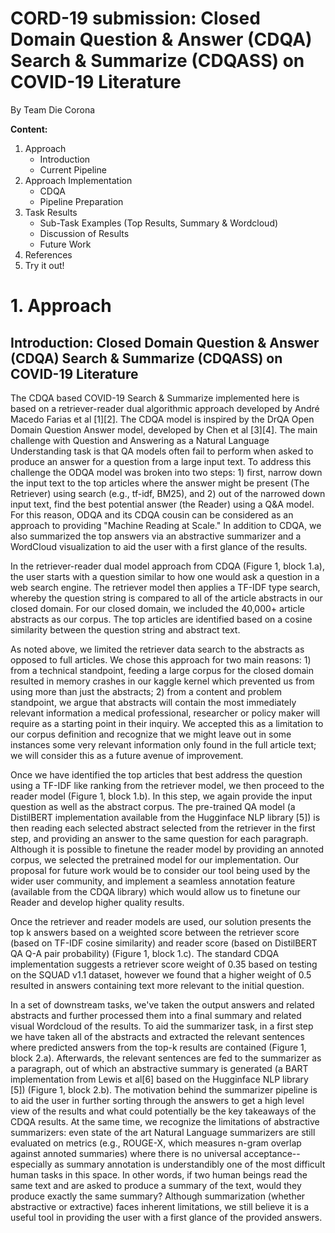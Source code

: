 # CORD-19 submission: Closed Domain Question & Answer (CDQA) Search & Summarize (CDQASS) on COVID-19 Literature

By Team Die Corona

**Content:**

1. Approach
    * Introduction
    * Current Pipeline
2. Approach Implementation
    * CDQA
    * Pipeline Preparation
3. Task Results
    * Sub-Task Examples (Top Results, Summary & Wordcloud)
    * Discussion of Results
    * Future Work
4. References
5. Try it out!


# 1. Approach

## Introduction: Closed Domain Question & Answer (CDQA) Search & Summarize (CDQASS) on COVID-19 Literature


The CDQA based COVID-19 Search & Summarize implemented here is based on a retriever-reader dual algorithmic approach developed by André Macedo Farias et al [1][2]. The CDQA model is inspired by the DrQA Open Domain Question Answer model, developed by Chen et al [3][4]. The main challenge with Question and Answering as a Natural Language Understanding task is that QA models often fail to perform when asked to produce an answer for a question from a large input text. To address this challenge the ODQA model was broken into two steps: 1) first, narrow down the input text to the top articles where the answer might be present (The Retriever) using search (e.g., tf-idf, BM25), and 2) out of the narrowed down input text, find the best potential answer (the Reader) using a Q&A model. For this reason, ODQA and its CDQA cousin can be considered as an approach to providing "Machine Reading at Scale." In addition to CDQA, we also summarized the top answers via an abstractive summarizer and a WordCloud visualization to aid the user with a first glance of the results.


In the retriever-reader dual model approach from CDQA (Figure 1, block 1.a), the user starts with a question similar to how one would ask a question in a web search engine. The retriever model then applies a TF-IDF type search, whereby the question string is compared to all of the article abstracts in our closed domain. For our closed domain, we included the 40,000+ article abstracts as our corpus. The top articles are identified based on a cosine similarity between the question string and abstract text.

As noted above, we limited the retriever data search to the abstracts as opposed to full articles. We chose this approach for two main reasons: 1) from a technical standpoint, feeding a large corpus for the closed domain resulted in memory crashes in our kaggle kernel which prevented us from using more than just the abstracts; 2) from a content and problem standpoint, we argue that abstracts will contain the most immediately relevant information a medical professional, researcher or policy maker will require as a starting point in their inquiry. We accepted this as a limitation to our corpus definition and recognize that we might leave out in some instances some very relevant information only found in the full article text; we will consider this as a future avenue of improvement.

Once we have identified the top articles that best address the question using a TF-IDF like ranking from the retriever model, we then proceed to the reader model (Figure 1, block 1.b). In this step, we again provide the input question as well as the abstract corpus. The pre-trained QA model (a DistilBERT implementation available from the Hugginface NLP library [5]) is then reading each selected abstract selected from the retriever in the first step, and providing an answer to the same question for each paragraph. Although it is possible to finetune the reader model by providing an annoted corpus, we selected the pretrained model for our implementation. Our proposal for future work would be to consider our tool being used by the wider user community, and implement a seamless annotation feature (available from the CDQA library) which would allow us to finetune our Reader and develop higher quality results.

Once the retriever and reader models are used, our solution presents the top k answers based on a weighted score between the retriever score (based on TF-IDF cosine similarity) and reader score (based on DistilBERT QA Q-A pair probability) (Figure 1, block 1.c). The standard CDQA implementation suggests a retriever score weight of 0.35 based on testing on the SQUAD v1.1 dataset, however we found that a higher weight of 0.5 resulted in answers containing text more relevant to the initial question.

In a set of downstream tasks, we've taken the output answers and related abstracts and further processed them into a final summary and related visual Wordcloud of the results. To aid the summarizer task, in a first step we have taken all of the abstracts and extracted the relevant sentences where predicted answers from the top-k results are contained (Figure 1, block 2.a). Afterwards, the relevant sentences are fed to the summarizer as a paragraph, out of which an abstractive summary is generated (a BART implementation from Lewis et al[6] based on the Hugginface NLP library [5]) (Figure 1, block 2.b). The motivation behind the summarizer pipeline is to aid the user in further sorting through the answers to get a high level view of the results and what could potentially be the key takeaways of the CDQA results. At the same time, we recognize the limitations of abstractive summarizers: even state of the art Natural Language summarizers are still evaluated on metrics (e.g., ROUGE-X, which measures n-gram overlap against annoted summaries) where there is no universal acceptance--especially as summary annotation is understandibly one of the most difficult human tasks in this space. In other words, if two human beings read the same text and are asked to produce a summary of the text, would they produce exactly the same summary? Although summarization (whether abstractive or extractive) faces inherent limitations, we still  believe it is a useful tool in providing the user with a first glance of the provided answers.
